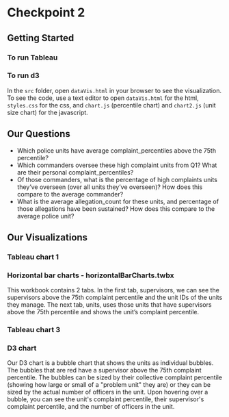 # Checkpoint 2

## Getting Started
### To run Tableau

### To run d3
In the `src` folder, open `dataVis.html` in your browser to see the visualization. To see the code, use a text editor to open `dataVis.html` for the html, `styles.css` for the css, and `chart.js` (percentile chart) and `chart2.js` (unit size chart) for the javascript.

## Our Questions
* Which police units have average complaint_percentiles above the 75th percentile?
* Which commanders oversee these high complaint units from Q1? What are their personal complaint_percentiles?
* Of those commanders, what is the percentage of high complaints units they’ve overseen (over all units they’ve overseen)? How does this compare to the average commander?
* What is the average allegation_count for these units, and percentage of those allegations have been sustained? How does this compare to the average police unit?


## Our Visualizations

### Tableau chart 1

### Horizontal bar charts - horizontalBarCharts.twbx
This workbook contains 2 tabs. In the first tab, supervisors, we can see the supervisors above the 75th complaint percentile and the unit IDs of the units they manage. The next tab, units, uses those units that have supervisors above the 75th percentile and shows the unit’s complaint percentile.

### Tableau chart 3


### D3 chart
Our D3 chart is a bubble chart that shows the units as individual bubbles. The bubbles that are red have a supervisor above the 75th complaint percentile. The bubbles can be sized by their collective complaint percentile (showing how large or small of a "problem unit" they are) or they can be sized by the actual number of officers in the unit. Upon hovering over a bubble, you can see the unit's complaint percentile, their supervisor's complaint percentile, and the number of officers in the unit.

